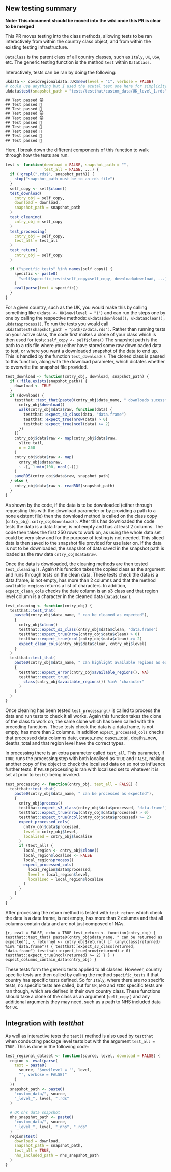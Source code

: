 
## New testing summary

**Note: This document should be moved into the wiki once this PR is
clear to be merged**

This PR moves testing into the class methods, allowing tests to be ran
interactively from within the country class object, and from within the
existing testing infrastructure.

`DataClass` is the parent class of all country classes, such as `Italy`,
`UK`, `USA`, etc. The generic testing function is the method `test`
within `DataClass`.

Interactively, tests can be ran by doing the following:

``` r
ukdata <- covidregionaldata::UK$new(level = "1", verbose = FALSE)
# could use anything but I used the acutal test one here for simplicity
ukdata$test(snapshot_path = "tests/testthat/custom_data/UK_level_1.rds")
```

    ## Test passed 😸
    ## Test passed 🎉
    ## Test passed 🎉
    ## Test passed 😸
    ## Test passed 😸
    ## Test passed 🌈
    ## Test passed 🌈
    ## Test passed 🥳
    ## Test passed 🎊
    ## Test passed 🎊

Here, I break down the different components of this function to walk
through how the tests are run.

``` r
test <- function(download = FALSE, snapshot_path = "",
                 test_all = FALSE, ...) {
  if (!grepl(".rds$", snapshot_path)) {
    stop("snapshot_path must be to an rds file")
  }
  self_copy <- self$clone()
  test_download(
    cntry_obj = self_copy,
    download = download,
    snapshot_path = snapshot_path
  )
  test_cleaning(
    cntry_obj = self_copy
  )
  test_processing(
    cntry_obj = self_copy,
    test_all = test_all
  )
  test_return(
    cntry_obj = self_copy
  )

  if ("specific_tests" %in% names(self_copy)) {
    specific <- paste0(
      "self$specific_tests(self_copy=self_copy, download=download, ...)"
    )
    eval(parse(text = specific))
  }
}
```

For a given country, such as the UK, you would make this by calling
something like `ukdata <- UK$new(level = "1")` and can run the steps one
by one by calling the respective methods: `ukdata$download();
ukdata$clean(); ukdata$process()`. To run the tests you would call
`ukdata$test(shapshot_path = "path/2/data.rds")`. Rather than running
tests on your active class, the code first makes a clone of your class
which is then used for tests: `self_copy <- self$clone()` The snapshot
path is the path to a rds file where you either have stored some raw
downloaded data to test, or where you want a downloaded snapshot of the
data to end up. This is handled by the function `test_download()`. The
cloned class is passed to this function, along with the download
parameter, which dictates whether to overwrite the snapshot file
provided.

``` r
test_download <- function(cntry_obj, download, snapshot_path) {
  if (!file.exists(snapshot_path)) {
    download <- TRUE
  }
  if (download) {
    testthat::test_that(paste0(cntry_obj$data_name, " downloads sucessfully"), {
      cntry_obj$download()
      walk(cntry_obj$data$raw, function(data) {
        testthat::expect_s3_class(data, "data.frame")
        testthat::expect_true(nrow(data) > 0)
        testthat::expect_true(ncol(data) >= 2)
      })
    })
    cntry_obj$data$raw <- map(cntry_obj$data$raw,
      slice_tail,
      n = 250
    )
    cntry_obj$data$raw <- map(
      cntry_obj$data$raw,
      ~ .[, 1:min(100, ncol(.))]
    )
    saveRDS(cntry_obj$data$raw, snapshot_path)
  } else {
    cntry_obj$data$raw <- readRDS(snapshot_path)
  }
}
```

As shown by the code, if the data is to be downloaded (either through
requesting this with the download parameter or by providing a path to a
none existent file) then the download method is called on the class copy
(`cntry_obj`): `cntry_obj$download()`. After this has downloaded the
code tests the data is a data.frame, is not empty and has at least 2
columns. The code then takes the first 250 rows to work on, as using the
whole data set could be very slow and for the purpose of testing is not
needed. This sliced data is then saved to the snapshot file provided for
use later on. If the data is not to be downloaded, the snapshot of data
saved in the snapshot path is loaded as the raw data
`cntry_obj$data$raw`.

Once the data is downloaded, the cleaning methods are then tested
`test_cleaning()`. Again this function takes the copied class as the
argument and runs through tests on the clean data. These tests check the
data is a data.frame, is not empty, has more than 2 columns and that the
method `avaliable_regions` returns a list of characters. In addition,
`expect_clean_cols` checks the date column is an s3 class and that
region level column is a character in the cleaned data (`data$clean`).

``` r
test_cleaning <- function(cntry_obj) {
  testthat::test_that(
    paste0(cntry_obj$data_name, " can be cleaned as expected"),
    {
      cntry_obj$clean()
      testthat::expect_s3_class(cntry_obj$data$clean, "data.frame")
      testthat::expect_true(nrow(cntry_obj$data$clean) > 0)
      testthat::expect_true(ncol(cntry_obj$data$clean) >= 2)
      expect_clean_cols(cntry_obj$data$clean, cntry_obj$level)
    }
  )
  testthat::test_that(
    paste0(cntry_obj$data_name, " can highlight available regions as expected"),
    {
      testthat::expect_error(cntry_obj$available_regions(), NA)
      testthat::expect_true(
        class(cntry_obj$available_regions()) %in% "character"
      )
    }
  )
}
```

Once cleaning has been tested `test_processing()` is called to process
the data and run tests to check it all works. Again this function takes
the clone of the class to work on, the same clone which has been called
with the preceding functions. These tests check the data is a
data.frame, is not empty, has more than 2 columns. In addition
`expect_processed_cols` checks that processed data columns date,
cases\_new, cases\_total, deaths\_new, deaths\_total and that region
level have the correct types.

In processing there is an extra parameter called `test_all`. This
parameter, if `TRUE` runs the processing step with both localised as
`TRUE` and `FALSE`, making another copy of the object to check the
localised data on so not to influence further tests. If `FALSE`
processing is ran with localised set to whatever it is set at prior to
`test()` being invoked.

``` r
test_processing <- function(cntry_obj, test_all = FALSE) {
  testthat::test_that(
    paste0(cntry_obj$data_name, " can be processed as expected"),
    {
      cntry_obj$process()
      testthat::expect_s3_class(cntry_obj$data$processed, "data.frame")
      testthat::expect_true(nrow(cntry_obj$data$processed) > 0)
      testthat::expect_true(ncol(cntry_obj$data$processed) >= 2)
      expect_processed_cols(
        cntry_obj$data$processed,
        level = cntry_obj$level,
        localised = cntry_obj$localise
      )
      if (test_all) {
        local_region <- cntry_obj$clone()
        local_region$localise <- FALSE
        local_region$process()
        expect_processed_cols(
          local_region$data$processed,
          level = local_region$level,
          localised = local_region$localise
        )
      }
    }
  )
}
```

After processing the return method is tested with `test_return` which
check the data is a data.frame, is not empty, has more than 2 columns
and that all columns contain data and are not just composed of NAs.

`{r, eval = FALSE, echo = TRUE test_return <- function(cntry_obj) {
testthat::test_that( paste0(cntry_obj$data_name, " can be returned as
expected"), { returned <- cntry_obj$return() if (any(class(returned)
%in% "data.frame")) { testthat::expect_s3_class(returned, "data.frame")
testthat::expect_true(nrow(returned) > 0)
testthat::expect_true(ncol(returned) >= 2) } } )
expect_columns_contain_data(cntry_obj) }`

These tests form the generic tests applied to all classes. However,
country specific tests are then called by calling the method
`specific_tests` if that country has specific tests defined. So for
`Italy`, where there are no specific tests, no specific tests are
called, but for `UK`, `WHO` and `ECDC` specific tests are ran though,
which are defined in their own country class. These functions should
take a clone of the class as an argument (`self_copy` ) and any
additional arguments they may need, such as a path to NHS included data
for `UK`.

## Integration with *testthat*

As well as interactive tests the `test()` method is also used by
`testthat` when conducting package level tests but with the argument
`test_all = TRUE`. This is done in the following code:

``` r
test_regional_dataset <- function(source, level, download = FALSE) {
  region <- eval(parse(
    text = paste0(
      source, "$new(level = '", level,
      "', verbose = FALSE)"
    )
  ))
  snapshot_path <- paste0(
    "custom_data/", source,
    "_level_", level, ".rds"
  )

  # UK nhs data snapshot
  nhs_snapshot_path <- paste0(
    "custom_data/", source,
    "_level_", level, "_nhs", ".rds"
  )
  region$test(
    download = download,
    snapshot_path = snapshot_path,
    test_all = TRUE,
    nhs_included_path = nhs_snapshot_path
  )
}
```
